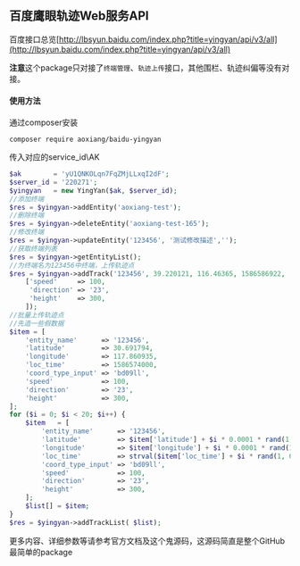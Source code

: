 ## 百度鹰眼轨迹Web服务API

百度接口总览[http://lbsyun.baidu.com/index.php?title=yingyan/api/v3/all](http://lbsyun.baidu.com/index.php?title=yingyan/api/v3/all)

**注意**这个package只对接了`终端管理`、`轨迹上传`接口，其他围栏、轨迹纠偏等没有对接。

#### 使用方法

通过composer安装

```shell
composer require aoxiang/baidu-yingyan
```



传入对应的service_id\AK

```php
$ak        = 'yU1QNKOLqn7FqZMjLLxqI2dF';
$server_id = '220271';
$yingyan   = new YingYan($ak, $server_id);
//添加终端
$res = $yingyan->addEntity('aoxiang-test');
//删除终端
$res = $yingyan->deleteEntity('aoxiang-test-165');
//修改终端
$res = $yingyan->updateEntity('123456', '测试修改描述','');
//获取终端列表
$res = $yingyan->getEntityList();
//为终端名为123456中终端，上传轨迹点
$res = $yingyan->addTrack('123456', 39.220121, 116.46365, 1586586922, 'bd09ll',
    ['speed'     => 100,
     'direction' => '23',
     'height'    => 300,
    ]);
//批量上传轨迹点
//先造一些假数据
$item = [
    'entity_name'      => '123456',
    'latitude'         => 30.691794,
    'longitude'        => 117.860935,
    'loc_time'         => 1586574000,
    'coord_type_input' => 'bd09ll',
    'speed'            => 100,
    'direction'        => '23',
    'height'           => 300,
];
for ($i = 0; $i < 20; $i++) {
    $item   = [
        'entity_name'      => '123456',
        'latitude'         => $item['latitude'] + $i * 0.0001 * rand(1, 100),
        'longitude'        => $item['longitude'] + $i * 0.0001 * rand(1, 100),
        'loc_time'         => strval($item['loc_time'] + $i * rand(1, 60)),
        'coord_type_input' => 'bd09ll',
        'speed'            => 100,
        'direction'        => '23',
        'height'           => 300,
    ];
    $list[] = $item;
}
$res = $yingyan->addTrackList( $list);
```
更多内容、详细参数等请参考官方文档及这个鬼源码，这源码简直是整个GitHub最简单的package



